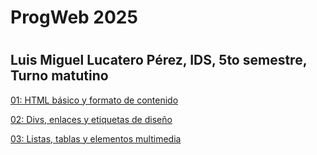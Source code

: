 # ProgWeb 2025
# 
## Luis Miguel Lucatero Pérez, IDS, 5to semestre, Turno matutino


[01: HTML básico y formato de contenido](/01FormatoTexto/Index.html)

[02: Divs, enlaces y etiquetas de diseño](/02LinksYDivs/Index.html)

[03: Listas, tablas y elementos multimedia](/03ListasYMultimedia/Index.html)